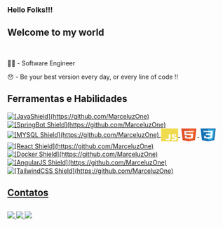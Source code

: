 ### Hello Folks!!!


## Welcome to my world 
<br />

🧑‍💻 - Software Engineer
<br />

😯 - Be your best version every day, or every line of code !! 
<br />


## Ferramentas e Habilidades

<div> 
    <div style="display: flex;">
      <a href="https://github.com/MarceluzOne"> 
      <img align="center" alt="[JavaShield](https://github.com/MarceluzOne)" height="34" width="41" 
        src="https://cdn.jsdelivr.net/gh/devicons/devicon@latest/icons/java/java-original.svg"/>
      <img align="center" alt="[SpringBot Shield](https://github.com/MarceluzOne)" height="28" width="40"
        src="https://cdn.jsdelivr.net/gh/devicons/devicon@latest/icons/spring/spring-original.svg" />
      <img align="center" alt="[MYSQL Shield](https://github.com/MarceluzOne)" height="34" width="41" 
        src="https://cdn.jsdelivr.net/gh/devicons/devicon@latest/icons/mysql/mysql-original.svg" />
      <img align="center" alt="[JavaScript Shield](https://github.com/MarceluzOne)" height="30" width="40" 
        src="https://raw.githubusercontent.com/devicons/devicon/master/icons/javascript/javascript-plain.svg">
      <img align="center" alt="[HTML5 Shield](https://github.com/MarceluzOne)" height="30" width="40" 
        src="https://raw.githubusercontent.com/devicons/devicon/master/icons/html5/html5-original.svg">
      <img align="center" alt="[CSS3 Shield](https://github.com/MarceluzOne)" height="30" width="40" 
        src="https://raw.githubusercontent.com/devicons/devicon/master/icons/css3/css3-original.svg">
      <img align="center" alt="[React Shield](https://github.com/MarceluzOne)" height="30" width="40" 
        src="https://cdn.jsdelivr.net/gh/devicons/devicon@latest/icons/react/react-original.svg"/>
      <img align="center" alt="[Docker Shield](https://github.com/MarceluzOne)" height="40" width="40"
          src="https://cdn.jsdelivr.net/gh/devicons/devicon@latest/icons/docker/docker-original.svg" />
      <img align="center" alt="[AngularJS Shield](https://github.com/MarceluzOne)" height="40" width="40"
          src="https://cdn.jsdelivr.net/gh/devicons/devicon@latest/icons/angularjs/angularjs-original.svg" />
      <img align="center" alt="[TailwindCSS Shield](https://github.com/MarceluzOne)" height="40" width="40"
          src="https://cdn.jsdelivr.net/gh/devicons/devicon@latest/icons/tailwindcss/tailwindcss-original.svg" />
    </div>

</div>

## Contatos

<div style="margin-top:30px">
  <a 
    href="https://www.linkedin.com/in/marcelo-arruda-one/"
    target="_blank">
      <img src="https://img.shields.io/badge/-LinkedIn-%230077B5?style=for-the-badge&logo=linkedin&logoColor=white"
      target="_blank"
      >
    </a>
  <a 
    href="https://www.instagram.com/arruda.marcelo16/"
    target="_blank">
      <img src="https://img.shields.io/badge/Instagram-E4405F?style=for-the-badge&logo=instagram&logoColor=white"
      target="_blank"
      >
    </a>
  <a 
    href="mailto:arruda16.marcelo@gmail.com"
    target="_blank">
      <img src="https://img.shields.io/badge/Gmail-D14836?style=for-the-badge&logo=gmail&logoColor=white"
      target="_blank"
      >
    </a> 
</div>


